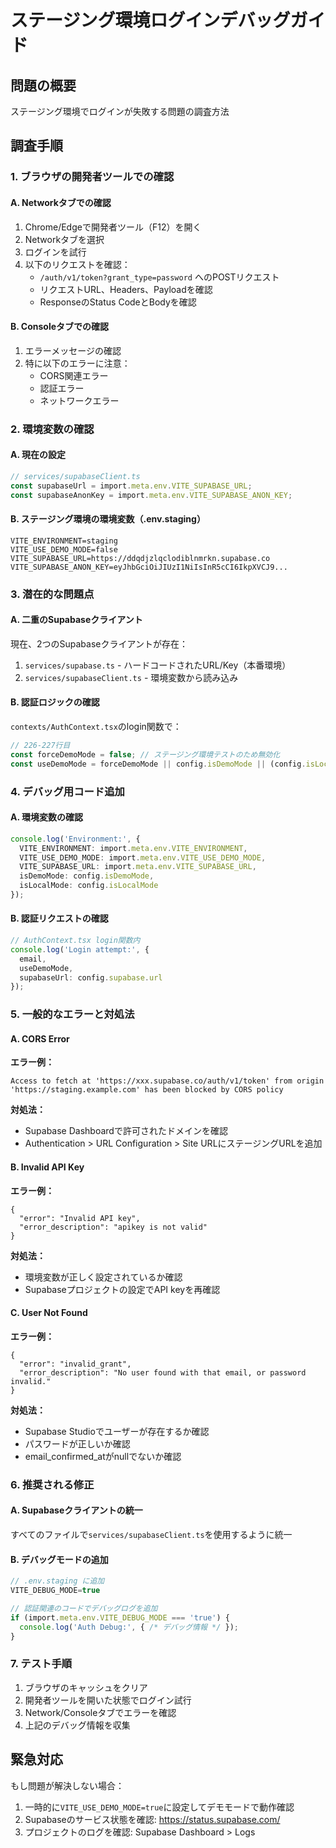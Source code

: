 # ステージング環境ログインデバッグガイド

## 問題の概要
ステージング環境でログインが失敗する問題の調査方法

## 調査手順

### 1. ブラウザの開発者ツールでの確認

#### A. Networkタブでの確認
1. Chrome/Edgeで開発者ツール（F12）を開く
2. Networkタブを選択
3. ログインを試行
4. 以下のリクエストを確認：
   - `/auth/v1/token?grant_type=password` へのPOSTリクエスト
   - リクエストURL、Headers、Payloadを確認
   - ResponseのStatus CodeとBodyを確認

#### B. Consoleタブでの確認
1. エラーメッセージの確認
2. 特に以下のエラーに注意：
   - CORS関連エラー
   - 認証エラー
   - ネットワークエラー

### 2. 環境変数の確認

#### A. 現在の設定
```typescript
// services/supabaseClient.ts
const supabaseUrl = import.meta.env.VITE_SUPABASE_URL;
const supabaseAnonKey = import.meta.env.VITE_SUPABASE_ANON_KEY;
```

#### B. ステージング環境の環境変数（.env.staging）
```
VITE_ENVIRONMENT=staging
VITE_USE_DEMO_MODE=false
VITE_SUPABASE_URL=https://ddqdjzlqclodiblnmrkn.supabase.co
VITE_SUPABASE_ANON_KEY=eyJhbGciOiJIUzI1NiIsInR5cCI6IkpXVCJ9...
```

### 3. 潜在的な問題点

#### A. 二重のSupabaseクライアント
現在、2つのSupabaseクライアントが存在：
1. `services/supabase.ts` - ハードコードされたURL/Key（本番環境）
2. `services/supabaseClient.ts` - 環境変数から読み込み

#### B. 認証ロジックの確認
`contexts/AuthContext.tsx`のlogin関数で：
```typescript
// 226-227行目
const forceDemoMode = false; // ステージング環境テストのため無効化
const useDemoMode = forceDemoMode || config.isDemoMode || (config.isLocalMode && import.meta.env.VITE_USE_DEMO_MODE === 'true');
```

### 4. デバッグ用コード追加

#### A. 環境変数の確認
```typescript
console.log('Environment:', {
  VITE_ENVIRONMENT: import.meta.env.VITE_ENVIRONMENT,
  VITE_USE_DEMO_MODE: import.meta.env.VITE_USE_DEMO_MODE,
  VITE_SUPABASE_URL: import.meta.env.VITE_SUPABASE_URL,
  isDemoMode: config.isDemoMode,
  isLocalMode: config.isLocalMode
});
```

#### B. 認証リクエストの確認
```typescript
// AuthContext.tsx login関数内
console.log('Login attempt:', {
  email,
  useDemoMode,
  supabaseUrl: config.supabase.url
});
```

### 5. 一般的なエラーと対処法

#### A. CORS Error
**エラー例：**
```
Access to fetch at 'https://xxx.supabase.co/auth/v1/token' from origin 'https://staging.example.com' has been blocked by CORS policy
```

**対処法：**
- Supabase Dashboardで許可されたドメインを確認
- Authentication > URL Configuration > Site URLにステージングURLを追加

#### B. Invalid API Key
**エラー例：**
```
{
  "error": "Invalid API key",
  "error_description": "apikey is not valid"
}
```

**対処法：**
- 環境変数が正しく設定されているか確認
- Supabaseプロジェクトの設定でAPI keyを再確認

#### C. User Not Found
**エラー例：**
```
{
  "error": "invalid_grant",
  "error_description": "No user found with that email, or password invalid."
}
```

**対処法：**
- Supabase Studioでユーザーが存在するか確認
- パスワードが正しいか確認
- email_confirmed_atがnullでないか確認

### 6. 推奨される修正

#### A. Supabaseクライアントの統一
すべてのファイルで`services/supabaseClient.ts`を使用するように統一

#### B. デバッグモードの追加
```typescript
// .env.staging に追加
VITE_DEBUG_MODE=true

// 認証関連のコードでデバッグログを追加
if (import.meta.env.VITE_DEBUG_MODE === 'true') {
  console.log('Auth Debug:', { /* デバッグ情報 */ });
}
```

### 7. テスト手順
1. ブラウザのキャッシュをクリア
2. 開発者ツールを開いた状態でログイン試行
3. Network/Consoleタブでエラーを確認
4. 上記のデバッグ情報を収集

## 緊急対応
もし問題が解決しない場合：
1. 一時的に`VITE_USE_DEMO_MODE=true`に設定してデモモードで動作確認
2. Supabaseのサービス状態を確認: https://status.supabase.com/
3. プロジェクトのログを確認: Supabase Dashboard > Logs